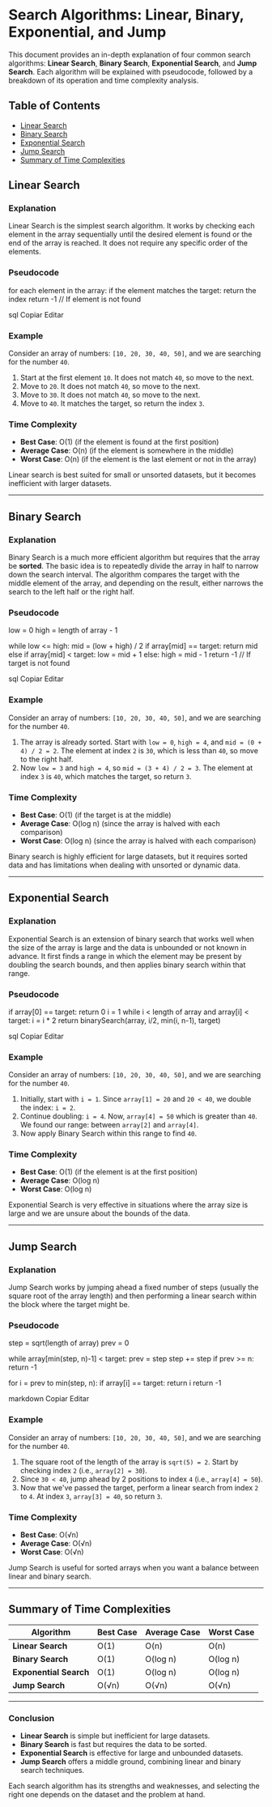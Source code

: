 # Search Algorithms: Linear, Binary, Exponential, and Jump

This document provides an in-depth explanation of four common search algorithms: **Linear Search**, **Binary Search**, **Exponential Search**, and **Jump Search**. Each algorithm will be explained with pseudocode, followed by a breakdown of its operation and time complexity analysis.

## Table of Contents

- [Linear Search](#linear-search)
- [Binary Search](#binary-search)
- [Exponential Search](#exponential-search)
- [Jump Search](#jump-search)
- [Summary of Time Complexities](#summary-of-time-complexities)

## Linear Search

### Explanation

Linear Search is the simplest search algorithm. It works by checking each element in the array sequentially until the desired element is found or the end of the array is reached. It does not require any specific order of the elements.

### Pseudocode

for each element in the array: if the element matches the target: return the index return -1 // If element is not found

sql
Copiar
Editar

### Example

Consider an array of numbers: `[10, 20, 30, 40, 50]`, and we are searching for the number `40`.

1. Start at the first element `10`. It does not match `40`, so move to the next.
2. Move to `20`. It does not match `40`, so move to the next.
3. Move to `30`. It does not match `40`, so move to the next.
4. Move to `40`. It matches the target, so return the index `3`.

### Time Complexity

- **Best Case**: O(1) (if the element is found at the first position)
- **Average Case**: O(n) (if the element is somewhere in the middle)
- **Worst Case**: O(n) (if the element is the last element or not in the array)

Linear search is best suited for small or unsorted datasets, but it becomes inefficient with larger datasets.

---

## Binary Search

### Explanation

Binary Search is a much more efficient algorithm but requires that the array be **sorted**. The basic idea is to repeatedly divide the array in half to narrow down the search interval. The algorithm compares the target with the middle element of the array, and depending on the result, either narrows the search to the left half or the right half.

### Pseudocode

low = 0 high = length of array - 1

while low <= high: mid = (low + high) / 2 if array[mid] == target: return mid else if array[mid] < target: low = mid + 1 else: high = mid - 1 return -1 // If target is not found

sql
Copiar
Editar

### Example

Consider an array of numbers: `[10, 20, 30, 40, 50]`, and we are searching for the number `40`.

1. The array is already sorted. Start with `low = 0`, `high = 4`, and `mid = (0 + 4) / 2 = 2`. The element at index `2` is `30`, which is less than `40`, so move to the right half.
2. Now `low = 3` and `high = 4`, so `mid = (3 + 4) / 2 = 3`. The element at index `3` is `40`, which matches the target, so return `3`.

### Time Complexity

- **Best Case**: O(1) (if the target is at the middle)
- **Average Case**: O(log n) (since the array is halved with each comparison)
- **Worst Case**: O(log n) (since the array is halved with each comparison)

Binary search is highly efficient for large datasets, but it requires sorted data and has limitations when dealing with unsorted or dynamic data.

---

## Exponential Search

### Explanation

Exponential Search is an extension of binary search that works well when the size of the array is large and the data is unbounded or not known in advance. It first finds a range in which the element may be present by doubling the search bounds, and then applies binary search within that range.

### Pseudocode

if array[0] == target: return 0 i = 1 while i < length of array and array[i] < target: i = i * 2 return binarySearch(array, i/2, min(i, n-1), target)

sql
Copiar
Editar

### Example

Consider an array of numbers: `[10, 20, 30, 40, 50]`, and we are searching for the number `40`.

1. Initially, start with `i = 1`. Since `array[1] = 20` and `20 < 40`, we double the index: `i = 2`.
2. Continue doubling: `i = 4`. Now, `array[4] = 50` which is greater than `40`. We found our range: between `array[2]` and `array[4]`.
3. Now apply Binary Search within this range to find `40`.

### Time Complexity

- **Best Case**: O(1) (if the element is at the first position)
- **Average Case**: O(log n)
- **Worst Case**: O(log n)

Exponential Search is very effective in situations where the array size is large and we are unsure about the bounds of the data.

---

## Jump Search

### Explanation

Jump Search works by jumping ahead a fixed number of steps (usually the square root of the array length) and then performing a linear search within the block where the target might be.

### Pseudocode

step = sqrt(length of array) prev = 0

while array[min(step, n)-1] < target: prev = step step += step if prev >= n: return -1

for i = prev to min(step, n): if array[i] == target: return i return -1

markdown
Copiar
Editar

### Example

Consider an array of numbers: `[10, 20, 30, 40, 50]`, and we are searching for the number `40`.

1. The square root of the length of the array is `sqrt(5) = 2`. Start by checking index `2` (i.e., `array[2] = 30`).
2. Since `30 < 40`, jump ahead by 2 positions to index `4` (i.e., `array[4] = 50`).
3. Now that we've passed the target, perform a linear search from index `2` to `4`. At index `3`, `array[3] = 40`, so return `3`.

### Time Complexity

- **Best Case**: O(√n)
- **Average Case**: O(√n)
- **Worst Case**: O(√n)

Jump Search is useful for sorted arrays when you want a balance between linear and binary search.

---

## Summary of Time Complexities

| Algorithm           | Best Case | Average Case | Worst Case |
|---------------------|-----------|--------------|------------|
| **Linear Search**    | O(1)      | O(n)         | O(n)       |
| **Binary Search**    | O(1)      | O(log n)     | O(log n)   |
| **Exponential Search**| O(1)     | O(log n)     | O(log n)   |
| **Jump Search**      | O(√n)     | O(√n)        | O(√n)      |

---

### Conclusion

- **Linear Search** is simple but inefficient for large datasets.
- **Binary Search** is fast but requires the data to be sorted.
- **Exponential Search** is effective for large and unbounded datasets.
- **Jump Search** offers a middle ground, combining linear and binary search techniques.

Each search algorithm has its strengths and weaknesses, and selecting the right one depends on the dataset and the problem at hand.